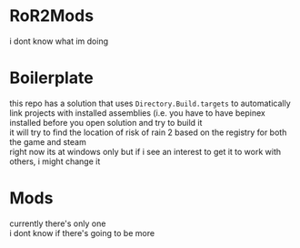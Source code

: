 # RoR2Mods
i dont know what im doing

# Boilerplate
this repo has a solution that uses `Directory.Build.targets` to automatically link projects with installed assemblies (i.e. you have to have bepinex installed before you open solution and try to build it  
it will try to find the location of risk of rain 2 based on the registry for both the game and steam  
right now its at windows only but if i see an interest to get it to work with others, i might change it

# Mods
currently there's only one  
i dont know if there's going to be more  
